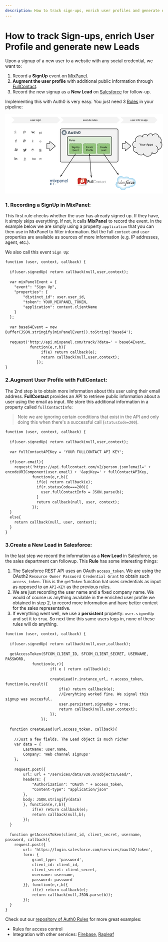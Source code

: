 ```yaml
---
description: How to track sign-ups, enrich user profiles and generate new leads.
---
```


# How to track __Sign-ups__, enrich __User Profile__ and generate new __Leads__

Upon a signup of a new user to a website with any social credential, we want to:

1. Record a __SignUp__ event on [MixPanel](https://mixpanel.com).
2. __Augment the user profile__ with additional public information through [FullContact](http://www.fullcontact.com/).
3. Record the new signup as a __New Lead__ on [Salesforce](http://www.salesforce.com/) for follow-up.

Implementing this with Auth0 is very easy. You just need 3 [Rules](/rules) in your pipeline:

![](/media/articles/tutorials/signups.png)

### 1. Recording a __SignUp__ in MixPanel:

This first rule checks whether the user has already signed up. If they have, it simply skips everything. If not, it calls __MixPanel__ to record the event. In the example below we are simply using a property `application` that you can then use in MixPanel to filter information. But the full `context` and `user` properties are available as sources of more information (e.g. IP addresses, agent, etc.).

We also call this event `Sign Up`:

```
function (user, context, callback) {

  if(user.signedUp) return callback(null,user,context);

  var mixPanelEvent = {
    "event": "Sign Up",
    "properties": {
        "distinct_id": user.user_id,
        "token": YOUR_MIXPANEL_TOKEN,
        "application": context.clientName
    }
  };

  var base64Event = new Buffer(JSON.stringify(mixPanelEvent)).toString('base64');

  request('http://api.mixpanel.com/track/?data=' + base64Event,
           function(e,r,b){
                if(e) return callback(e);
                return callback(null,user,context);
              });
}

```

### 2.Augment __User Profile__ with FullContact:

The 2nd step is to obtain more information about this user using their email address. __FullContact__ provides an API to retrieve public information about a user using the email as input. We store this additional information in a property called `fullContactInfo`:

>Note we are ignoring certain conditions that exist in the API and only doing this when there's a successful call (`statusCode=200`).

```
function (user, context, callback) {

  if(user.signedUp) return callback(null,user,context);

  var fullContactAPIKey = 'YOUR FULLCONTACT API KEY';

  if(user.email){
    request('https://api.fullcontact.com/v2/person.json?email=' + encodeURIComponent(user.email) + '&apiKey=' + fullContactAPIKey,
            function(e,r,b){
              if(e) return callback(e);
              if(r.statusCode===200){
                user.fullContactInfo = JSON.parse(b);
              }
              return callback(null, user, context);
            });
  }
  else{
    return callback(null, user, context);
  }
}
```

### 3.Create a __New Lead__ in Salesforce: 

In the last step we record the information as a __New Lead__ in Salesforce, so the sales department can followup. This __Rule__ has some interesting things:

1. The Salesforce REST API uses an OAuth `access_token`. We are using the OAuth2 `Resource Owner Password Credential Grant` to obtain such `access_token`. This is the `getToken` function hat uses credentials as input as opposed to an `API-KEY` as the previous rules.
2. We are just recording the user name and a fixed company name. We would of course us anything available in the enriched user profile we obtained in step 2, to record more information and have better context for the sales representative.
3. If everything went well, we use a __persistent__ property: `user.signedUp` and set it to `true`. So next time this same users logs in, none of these rules will do anything.

```
function (user, context, callback) {

  if(user.signedUp) return callback(null,user,callback);

  getAccessToken(SFCOM_CLIENT_ID, SFCOM_CLIENT_SECRET, USERNAME, PASSWORD, 
            function(e,r){
                    if( e ) return callback(e);

                    createLead(r.instance_url, r.access_token, function(e,result){
                        if(e) return callback(e);
                        //Everyhting worked fine. We signal this signup was succesful.
                        user.persistent.signedUp = true;
                        return callback(null,user,context);
                    });
                });
  
  function createLead(url,access_token, callback){

    //Just a few fields. The Lead object is much richer 
    var data = {
        LastName: user.name,
        Company: 'Web channel signups'
    };

    request.post({
        url: url + "/services/data/v20.0/sobjects/Lead/",
        headers: {
            "Authorization": "OAuth " + access_token,
            "Content-type": "application/json"
        },
        body: JSON.stringify(data)
        }, function(e,r,b){
            if(e) return callback(e);
            return callback(null,b);
        });
  }

  function getAccessToken(client_id, client_secret, username, password, callback){
    request.post({
        url: 'https://login.salesforce.com/services/oauth2/token',
        form: {
            grant_type: 'password',
            client_id: client_id,
            client_secret: client_secret,
            username: username,
            password: password
        }}, function(e,r,b){
            if(e) return callback(e);
            return callback(null,JSON.parse(b));
        });
  }
}
```

Check out our [repository of Auth0 Rules](https://github.com/auth0/rules) for more great examples:

* Rules for access control
* Integration with other services: [Firebase](http://firebase.com), [Rapleaf](http://rapleaf.com)
